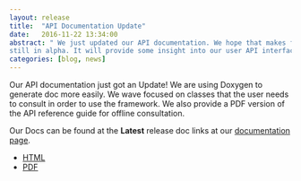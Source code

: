 ```yaml
---
layout: release
title:  "API Documentation Update"
date:   2016-11-22 13:34:00
abstract: " We just updated our API documentation. We hope that makes for a easier use, even if we
still in alpha. It will provide some insight into our user API interface."
categories: [blog, news]
---
```


Our API documentation just got an Update! We are using Doxygen to generate doc more easily. We wave
focused on classes that the user needs to consult in order to use the framework.
We also provide a PDF version of the API reference guide for offline consultation.

Our Docs can be found at the __Latest__ release doc links at our [documentation
page](/faster/doc.html).

- [HTML](/faster/doc/devel/html)
- [PDF](/faster/doc/devel/latex/refman.pdf)

